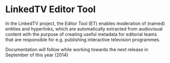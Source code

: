 LinkedTV Editor Tool
==========

In the LinkedTV project, the Editor Tool (ET) enables moderation of (named) entities and hyperlinks, which are automatically extracted from 
audiovisual content with the purpose of creating useful metadata for editorial teams that are responsible for e.g. 
publishing interactive television programmes.

Documentation will follow while working towards the next release in September of this year (2014)